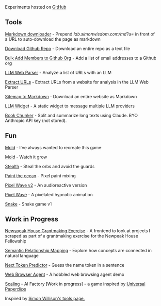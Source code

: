 <link rel="stylesheet" href="style.css">

Experiments hosted on <a href="https://github.com/simonwisdom/lab">GitHub</a>

## Tools

[Markdown downloader](https://lab.simonwisdom.com/md) - Prepend _lab.simonwisdom.com/md?u=_ in front of a URL to auto-download the page as markdown

[Download Github Repo](https://lab.simonwisdom.com/github-repo-to-text) - Download an entire repo as a text file

[Bulk Add Members to Github Org](https://lab.simonwisdom.com/github-org-invites) - Add a list of email addresses to a Github org

[LLM Web Parser](https://lab.simonwisdom.com/llm-web-parse) - Analyze a list of URLs with an LLM

[Extract URLs](https://lab.simonwisdom.com/extract-urls) - Extract URLs from a website for analysis in the LLM Web Parser

[Sitemap to Markdown](https://lab.simonwisdom.com/mkdocs-to-markdown) - Download an entire website as Markdown
 
[LLM Widget](https://lab.simonwisdom.com/llm-widget) - A static widget to message multiple LLM providers 

[Book Chunker](https://lab.simonwisdom.com/book-chunks) - Split and summarize long texts using Claude. BYO Anthropic API key (not stored).

## Fun

[Mold](https://lab.simonwisdom.com/icy-tower-v1) - I've always wanted to recreate this game

[Mold](https://lab.simonwisdom.com/mold) - Watch it grow

[Stealth](https://lab.simonwisdom.com/stealth) - Steal the orbs and avoid the guards

[Paint the ocean](https://lab.simonwisdom.com/ocean) - Pixel paint mixing

[Pixel Wave v2](https://lab.simonwisdom.com/pixel-wave-audioreactive) - An audioreactive version

[Pixel Wave](https://lab.simonwisdom.com/pixel-wave) - A pixelated hypnotic animation

[Snake](https://lab.simonwisdom.com/snake) - Snake game v1

## Work in Progress

[Newspeak House Grantmaking Exercise](https://nwspk.github.io/political-awards-2025/) - A frontend to look at projects I scraped as part of a grantmaking exercise for the Newpeak House Fellowship

[Semantic Relationship Mapping](https://lab.simonwisdom.com/semantic-mapping) - Explore how concepts are connected in natural language

[Next Token Predictor](https://lab.simonwisdom.com/token-guess-game) - Guess the name token in a sentence

[Web Browser Agent](https://lab.simonwisdom.com/agent-web-browsing) - A hobbled web browsing agent demo

[Scaling](https://lab.simonwisdom.com/scaling-game) - AI Factory [Work in progress] - a game inspired by [Universal Paperclips](https://www.decisionproblem.com/paperclips/index2.html)

<footer>
Inspired by <a href="https://tools.simonwillison.net">Simon Willison's tools page.</a>
</footer>